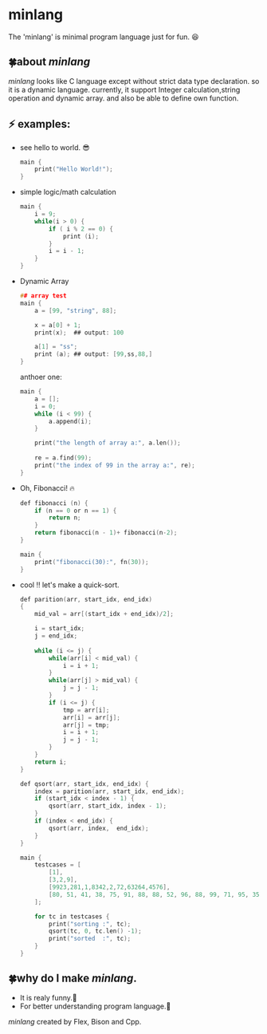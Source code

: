 # minlang
The 'minlang' is minimal program language just for fun. :laughing:

## :four_leaf_clover:about *minlang*
*minlang* looks like C language except without strict data type declaration.
so it is a dynamic language.
currently, it support Integer calculation,string operation and dynamic array.
and also be able to define own function. 

## :zap: examples:

* see hello to world.  :sunglasses:
    ```c
    main { 
        print("Hello World!");
    }
    ```

* simple logic/math calculation
    ```c
    main {
        i = 9;
        while(i > 0) {
            if ( i % 2 == 0) {
                print (i);
            }
            i = i - 1;
        }
    }
    ```

* Dynamic Array
    ```c
    ## array test
    main {
        a = [99, "string", 88];

        x = a[0] + 1;
        print(x);  ## output: 100

        a[1] = "ss";
        print (a); ## output: [99,ss,88,]
    }
    ```

    anthoer one:
    ```c
    main {
        a = [];
        i = 0;
        while (i < 99) {
            a.append(i);
        }

        print("the length of array a:", a.len());
        
        re = a.find(99);
        print("the index of 99 in the array a:", re);
    }
    ```

* Oh, Fibonacci! :fire:

    ```c
    def fibonacci (n) {
        if (n == 0 or n == 1) {
            return n;
        }
        return fibonacci(n - 1)+ fibonacci(n-2);    
    }

    main {
        print("fibonacci(30):", fn(30));
    }
    ```

* cool :bangbang: let's make a quick-sort.

    ```c
    def parition(arr, start_idx, end_idx) 
    {
        mid_val = arr[(start_idx + end_idx)/2];

        i = start_idx;
        j = end_idx;
       
        while (i <= j) {
            while(arr[i] < mid_val) {
                i = i + 1;
            }
            while(arr[j] > mid_val) {
                j = j - 1;
            }
            if (i <= j) {
                tmp = arr[i];
                arr[i] = arr[j];
                arr[j] = tmp;
                i = i + 1;
                j = j - 1;
            }
        }
        return i;
    }

    def qsort(arr, start_idx, end_idx) {
        index = parition(arr, start_idx, end_idx);
        if (start_idx < index - 1) {
            qsort(arr, start_idx, index - 1);
        }
        if (index < end_idx) {
            qsort(arr, index,  end_idx);
        }
    }
    
    main {
        testcases = [
            [1],
            [3,2,9],
            [9923,281,1,8342,2,72,63264,4576],
            [80, 51, 41, 38, 75, 91, 88, 88, 52, 96, 88, 99, 71, 95, 35, 28]
        ];

        for tc in testcases {
            print("sorting :", tc);
            qsort(tc, 0, tc.len() -1);
            print("sorted  :", tc);
        }
    }
    ```

## :four_leaf_clover:why do I make *minlang*. 

* It is realy funny.:rocket:
* For better understanding program language.:feet:

*minlang* created by Flex, Bison and Cpp. 
